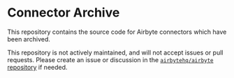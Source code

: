 # Connector Archive

This repository contains the source code for Airbyte connectors which have been archived.

This repository is not actively maintained, and will not accept issues or pull requests. Please create an issue or discussion in the [`airbytehq/airbyte` repository](https://github.com/airbytehq/airbyte/discussions) if needed.
